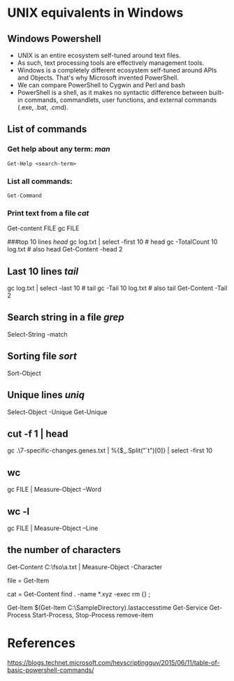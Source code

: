 # UNIX equivalents in Windows

## Windows Powershell
+	UNIX is an entire ecosystem self-tuned around text files. 
+	As such, text processing tools are effectively management tools. 
+	Windows is a completely different ecosystem self-tuned around APIs and Objects. That's why Microsoft invented PowerShell.  
+	We can compare PowerShell to Cygwin and Perl and bash  
+	PowerShell is a shell, as it makes no syntactic difference between built-in commands, commandlets, user functions, and external commands (.exe, .bat, .cmd).   


## List of commands
### Get help about any term: <i>man </i>
`Get-Help <search-term>`  
### List all commands: 
`Get-Command`

### Print text from a file <i>cat </i>
Get-content FILE
gc FILE

###top 10 lines <i> head</i>
gc log.txt | select -first 10 # head
gc -TotalCount 10 log.txt     # also head
Get-Content -head 2

## Last 10 lines <i> tail</i>
gc log.txt | select -last 10  # tail
gc -Tail 10 log.txt           # also tail
Get-Content -Tail 2

## Search string in a file <i>grep </i>
Select-String -match 

## Sorting file <i>sort </i> 
Sort-Object
## Unique lines <i>uniq </i> 
Select-Object -Unique
Get-Unique
		
## cut -f 1 | head
gc .\7-specific-changes.genes.txt | %{$_.Split("`t")[0]} | select -first 10

## wc 
gc FILE | Measure-Object –Word 
## wc -l
gc FILE | Measure-Object –Line
## the number of characters
Get-Content C:\fso\a.txt | Measure-Object -Character


file = Get-Item

cat = Get-Content
find . -name \*.xyz -exec rm {} \;


Get-Item
$(Get-Item C:\SampleDirectory).lastaccesstime
Get-Service
Get-Process
Start-Process, Stop-Process
remove-item




 
 
# References 

https://blogs.technet.microsoft.com/heyscriptingguy/2015/06/11/table-of-basic-powershell-commands/
